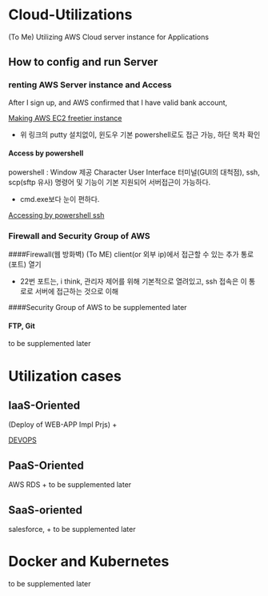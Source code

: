 # Cloud-Utilizations
(To Me) Utilizing AWS Cloud server instance for Applications

## How to config and run Server

### renting AWS Server instance and Access
After I sign up, and AWS confirmed that I have valid bank account,

[Making AWS EC2 freetier instance](https://taetaetae.github.io/2019/04/14/aws-freetier-create-and-ssh-access/)
* 위 링크의 putty 설치없이, 윈도우 기본 powershell로도 접근 가능, 하단 목차 확인

#### Access by powershell
powershell : Window 제공 Character User Interface 터미널(GUI의 대척점), ssh, scp(sftp 유사) 명령어 및 기능이 기본 지원되어 서버접근이 가능하다.

+ cmd.exe보다 눈이 편하다.

[Accessing by powershell ssh](https://docs.aws.amazon.com/ko_kr/AWSEC2/latest/UserGuide/AccessingInstancesLinux.html)

### Firewall and Security Group of AWS

####Firewall(웹 방화벽)
(To ME) client(or 외부 ip)에서 접근할 수 있는 추가 통로(포트) 열기

* 22번 포트는, i think, 관리자 제어를 위해 기본적으로 열려있고, ssh 접속은 이 통로로 서버에 접근하는 것으로 이해

####Security Group of AWS
to be supplemented later

#### FTP, Git
to be supplemented later

# Utilization cases
## IaaS-Oriented
(Deploy of WEB-APP Impl Prjs) +

[DEVOPS](https://github.com/devsacti/Cloud-Utilizations/tree/main/DEVOPS)

## PaaS-Oriented
AWS RDS
+
to be supplemented later

## SaaS-oriented 
salesforce,
+
to be supplemented later

# Docker and Kubernetes
to be supplemented later